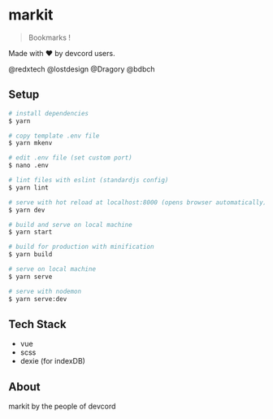 # markit
> Bookmarks !

Made with ♥️ by devcord users. 

@redxtech @lostdesign @Dragory @bdbch

## Setup
``` bash
# install dependencies
$ yarn

# copy template .env file
$ yarn mkenv

# edit .env file (set custom port)
$ nano .env

# lint files with eslint (standardjs config)
$ yarn lint

# serve with hot reload at localhost:8000 (opens browser automatically)
$ yarn dev

# build and serve on local machine
$ yarn start

# build for production with minification
$ yarn build

# serve on local machine
$ yarn serve

# serve with nodemon
$ yarn serve:dev

```

## Tech Stack
 - vue
 - scss
 - dexie (for indexDB)

## About
markit by the people of devcord
